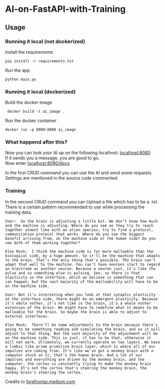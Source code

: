 # AI-on-FastAPI-with-Training

## Usage

### Running it local (not dockerized)

Install the requirements

```
pip install -r requirements.txt
```

Run the app

```
python main.py
```

### Running it local (dockerized)
Build the docker image 
```
 docker build -t ai_image . 
```
Run the docker container
```
docker run -p 8080:8080 ai_image 
```

### What happend after this?
Now you can look your AI up on the following localhost: [localhost:8080](localhost:8080)<br>
If it sends you a message, you are good to go.<br>
Now enter [localhost:8080/docs](localhost:8080/docs) <br>

In the first CRUD command you can use the AI and send some requests.
Settings are mentioned in the source code commented.

### Training
In the second CRUD command you can Upload a file which has to be a .txt. <br>
There is a certain pattern recommended to use while processing the training data.

```
User:  So the brain is adjusting a little bit. We don't know how much and the machine is adjusting. Where do you see as they try to reach together almost like with an alien species, try to find a protocol, communication protocol that works. Where do you see the biggest benefit arriving from, on the machine side or the human side? Do you see both of them working together?

Elon Musk:  I think the machine side is far more malleable than the biological side, by a huge amount. So it'll be the machine that adapts to the brain. That's the only thing that's possible. The brain can't adapt that well to the machine. You can't have neurons start to regard an electrode as another neuron. Because a neuron just, it's like the pulse and so something else is pulsing. See, so there is that elasticity in the interface, which we believe is something that can can happen, but the vast majority of the malleability will have to be on the machine side.

User: But it's interesting when you look at that synaptic plasticity at the interface side, there might be an emergent plasticity. Because it's whole nother, it's not like in the brain, it's a whole nother extension of the brain. We might have to redefine what it means to be malleable for the brain. So maybe the brain is able to adjust to external interfaces.

Elon Musk:  There'll be some adjustments to the brain because there's going to be something reading and simulating the brain, and so it will adjust to that thing. But the vast majority of the adjustment will be on the machine side. This is just, it has to be that, otherwise it will not work. Ultimately, we currently operate on two layers. We have a limbic like prime primitive brain layer, which is where all of our impulses are coming from. It's like we've got a monkey brain with a computer stuck on it, that's the human brain. And a lot of our impulses and everything are driven by the monkey brain, and the computer, the cortex is constantly trying to make the monkey brain happy. It's not the cortex that's steering the monkey brain, the monkey brain's steering the cortex.
```
Credits to [forefrontai.medium.com](https://forefrontai.medium.com/preparing-a-dataset-to-fine-tune-gpt-j-eafa2e66d6b4#:~:text=and%20customer%20issues.%E2%80%8D-,The%20dataset%20might%20look%20like%20the%20following%3A,-An%20optional%20improvement)

